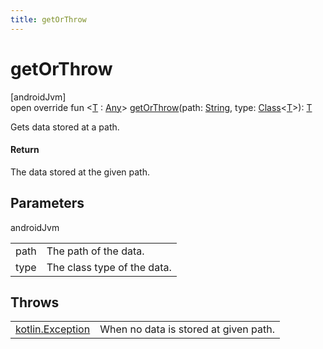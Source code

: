 ```yaml
---
title: getOrThrow
---
```



# getOrThrow



[androidJvm]\
open override fun &lt;[T](get-or-throw.html) : [Any](https://kotlinlang.org/api/latest/jvm/stdlib/kotlin/-any/index.html)&gt; [getOrThrow](get-or-throw.html)(path: [String](https://kotlinlang.org/api/latest/jvm/stdlib/kotlin/-string/index.html), type: [Class](https://developer.android.com/reference/kotlin/java/lang/Class.html)&lt;[T](get-or-throw.html)&gt;): [T](get-or-throw.html)



Gets data stored at a path.



#### Return



The data stored at the given path.



## Parameters


androidJvm

| | |
|---|---|
| path | The path of the data. |
| type | The class type of the data. |



## Throws


| | |
|---|---|
| [kotlin.Exception](https://kotlinlang.org/api/latest/jvm/stdlib/kotlin/-exception/index.html) | When no data is stored at given path. |



